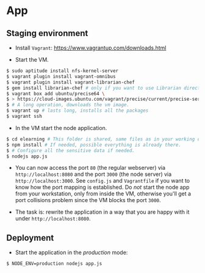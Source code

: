 # App

## Staging environment

* Install `Vagrant`: https://www.vagrantup.com/downloads.html

* Start the VM.
``` bash
$ sudo aptitude install nfs-kernel-server
$ vagrant plugin install vagrant-omnibus
$ vagrant plugin install vagrant-librarian-chef
$ gem install librarian-chef # only if you want to use Librarian directly
$ vagrant box add ubuntu/precise64 \
$ > https://cloud-images.ubuntu.com/vagrant/precise/current/precise-server-cloudimg-amd64-vagrant-disk1.box
$ # A long operation, downloads the vm image.
$ vagrant up # lasts long, installs all the packages
$ vagrant ssh
```
* In the VM start the node application.
``` bash
$ cd elearning # This folder is shared, same files as in your working directory.
$ npm install # If needed, possible everything is already there.
$ # Configure all the sensitive data if needed.
$ nodejs app.js
```
* You can now access the port `80` (the regular webserver) via
  `http://localhost:8080` and the port `3000` (the node server) via
  `http://localhost:3000`. See `config.js` and `Vagrantfile` if you want to know
  how the port mapping is established. Do *not* start the node app from your
  workstation, only from inside the VM, otherwise you'll get a port collisions
  problem since the VM blocks the port `3000`.

* The task is: rewrite the application in a way that you are happy with it
  under `http://localhost:8080`.


## Deployment

* Start the application in the _production_ mode:

``` bash
$ NODE_ENV=production nodejs app.js
```
